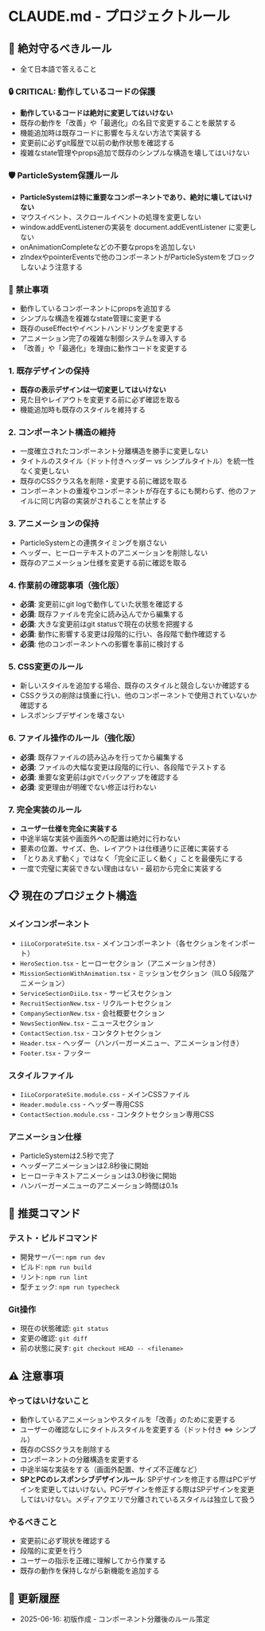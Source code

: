 # CLAUDE.md - プロジェクトルール

## 🚨 絶対守るべきルール

- 全て日本語で答えること

### 🔒 **CRITICAL: 動作しているコードの保護**
- **動作しているコードは絶対に変更してはいけない**
- 既存の動作を「改善」や「最適化」の名目で変更することを厳禁する
- 機能追加時は既存コードに影響を与えない方法で実装する
- 変更前に必ずgit履歴で以前の動作状態を確認する
- 複雑なstate管理やprops追加で既存のシンプルな構造を壊してはいけない

### 🛡️ **ParticleSystem保護ルール**
- **ParticleSystemは特に重要なコンポーネントであり、絶対に壊してはいけない**
- マウスイベント、スクロールイベントの処理を変更しない
- window.addEventListenerの実装を document.addEventListener に変更しない
- onAnimationCompleteなどの不要なpropsを追加しない
- zIndexやpointerEventsで他のコンポーネントがParticleSystemをブロックしないよう注意する

### 🚫 **禁止事項**
- 動作しているコンポーネントにpropsを追加する
- シンプルな構造を複雑なstate管理に変更する
- 既存のuseEffectやイベントハンドリングを変更する
- アニメーション完了の複雑な制御システムを導入する
- 「改善」や「最適化」を理由に動作コードを変更する

### 1. 既存デザインの保持
- **既存の表示デザインは一切変更してはいけない**
- 見た目やレイアウトを変更する前に必ず確認を取る
- 機能追加時も既存のスタイルを維持する

### 2. コンポーネント構造の維持
- 一度確立されたコンポーネント分離構造を勝手に変更しない
- タイトルのスタイル（ドット付きヘッダー vs シンプルタイトル）を統一性なく変更しない
- 既存のCSSクラス名を削除・変更する前に確認を取る
- コンポーネントの重複やコンポーネントが存在するにも関わらず、他のファイルに同じ内容の実装がされることを禁止する

### 3. アニメーションの保持
- ParticleSystemとの連携タイミングを崩さない
- ヘッダー、ヒーローテキストのアニメーションを削除しない
- 既存のアニメーション仕様を変更する前に確認を取る

### 4. 作業前の確認事項（強化版）
- **必須**: 変更前にgit logで動作していた状態を確認する
- **必須**: 既存ファイルを完全に読み込んでから編集する
- **必須**: 大きな変更前はgit statusで現在の状態を把握する
- **必須**: 動作に影響する変更は段階的に行い、各段階で動作確認する
- **必須**: 他のコンポーネントへの影響を事前に検討する

### 5. CSS変更のルール
- 新しいスタイルを追加する場合、既存のスタイルと競合しないか確認する
- CSSクラスの削除は慎重に行い、他のコンポーネントで使用されていないか確認する
- レスポンシブデザインを壊さない

### 6. ファイル操作のルール（強化版）
- **必須**: 既存ファイルの読み込みを行ってから編集する
- **必須**: ファイルの大幅な変更は段階的に行い、各段階でテストする
- **必須**: 重要な変更前はgitでバックアップを確認する
- **必須**: 変更理由が明確でない修正は行わない

### 7. 完全実装のルール
- **ユーザー仕様を完全に実装する**
- 中途半端な実装や画面外への配置は絶対に行わない
- 要素の位置、サイズ、色、レイアウトは仕様通りに正確に実装する
- 「とりあえず動く」ではなく「完全に正しく動く」ことを最優先にする
- 一度で完璧に実装できない理由はない - 最初から完全に実装する

## 📋 現在のプロジェクト構造

### メインコンポーネント
- `iiLoCorporateSite.tsx` - メインコンポーネント（各セクションをインポート）
- `HeroSection.tsx` - ヒーローセクション（アニメーション付き）
- `MissionSectionWithAnimation.tsx` - ミッションセクション（IILO 5段階アニメーション）
- `ServiceSectionDiiLo.tsx` - サービスセクション
- `RecruitSectionNew.tsx` - リクルートセクション
- `CompanySectionNew.tsx` - 会社概要セクション
- `NewsSectionNew.tsx` - ニュースセクション
- `ContactSection.tsx` - コンタクトセクション
- `Header.tsx` - ヘッダー（ハンバーガーメニュー、アニメーション付き）
- `Footer.tsx` - フッター

### スタイルファイル
- `IiLoCorporateSite.module.css` - メインCSSファイル
- `Header.module.css` - ヘッダー専用CSS
- `ContactSection.module.css` - コンタクトセクション専用CSS

### アニメーション仕様
- ParticleSystemは2.5秒で完了
- ヘッダーアニメーションは2.8秒後に開始
- ヒーローテキストアニメーションは3.0秒後に開始
- ハンバーガーメニューのアニメーション時間は0.1s

## 🔧 推奨コマンド

### テスト・ビルドコマンド
- 開発サーバー: `npm run dev`
- ビルド: `npm run build`
- リント: `npm run lint`
- 型チェック: `npm run typecheck`

### Git操作
- 現在の状態確認: `git status`
- 変更の確認: `git diff`
- 前の状態に戻す: `git checkout HEAD -- <filename>`

## ⚠️ 注意事項

### やってはいけないこと
- 動作しているアニメーションやスタイルを「改善」のために変更する
- ユーザーの確認なしにタイトルスタイルを変更する（ドット付き ⇔ シンプル）
- 既存のCSSクラスを削除する
- コンポーネントの分離構造を変更する
- 中途半端な実装をする（画面外配置、サイズ不正確など）
- **SPとPCのレスポンシブデザインルール**: SPデザインを修正する際はPCデザインを変更してはいけない。PCデザインを修正する際はSPデザインを変更してはいけない。メディアクエリで分離されているスタイルは独立して扱う

### やるべきこと
- 変更前に必ず現状を確認する
- 段階的に変更を行う
- ユーザーの指示を正確に理解してから作業する
- 既存の動作を保持しながら新機能を追加する

## 📝 更新履歴
- 2025-06-16: 初版作成 - コンポーネント分離後のルール策定